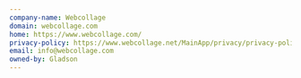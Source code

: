 ```yaml
---
company-name: Webcollage
domain: webcollage.com
home: https://www.webcollage.com/
privacy-policy: https://www.webcollage.net/MainApp/privacy/privacy-policy
email: info@webcollage.com
owned-by: Gladson
---
```




